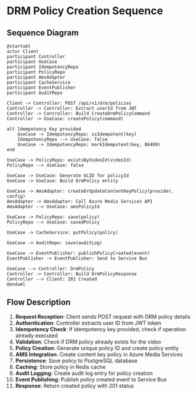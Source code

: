 # DRM Policy Creation Sequence

## Sequence Diagram

```plantuml
@startuml
actor Client
participant Controller
participant UseCase
participant IdempotencyRepo
participant PolicyRepo
participant AmsAdapter
participant CacheService
participant EventPublisher
participant AuditRepo

Client -> Controller: POST /api/v1/drm/policies
Controller -> Controller: Extract userId from JWT
Controller -> Controller: Build CreateDrmPolicyCommand
Controller -> UseCase: createPolicy(command)

alt Idempotency Key provided
    UseCase -> IdempotencyRepo: isIdempotent(key)
    IdempotencyRepo --> UseCase: false
    UseCase -> IdempotencyRepo: markIdempotent(key, 86400)
end

UseCase -> PolicyRepo: existsByVideoId(videoId)
PolicyRepo --> UseCase: false

UseCase -> UseCase: Generate ULID for policyId
UseCase -> UseCase: Build DrmPolicy entity

UseCase -> AmsAdapter: createOrUpdateContentKeyPolicy(provider, config)
AmsAdapter -> AmsAdapter: Call Azure Media Services API
AmsAdapter --> UseCase: amsPolicyId

UseCase -> PolicyRepo: save(policy)
PolicyRepo --> UseCase: savedPolicy

UseCase -> CacheService: putPolicy(policy)

UseCase -> AuditRepo: save(auditLog)

UseCase -> EventPublisher: publishPolicyCreated(event)
EventPublisher -> EventPublisher: Send to Service Bus

UseCase --> Controller: DrmPolicy
Controller -> Controller: Build DrmPolicyResponse
Controller --> Client: 201 Created
@enduml
```

## Flow Description

1. **Request Reception**: Client sends POST request with DRM policy details
2. **Authentication**: Controller extracts user ID from JWT token
3. **Idempotency Check**: If idempotency key provided, check if operation already executed
4. **Validation**: Check if DRM policy already exists for the video
5. **Policy Creation**: Generate unique policy ID and create policy entity
6. **AMS Integration**: Create content key policy in Azure Media Services
7. **Persistence**: Save policy to PostgreSQL database
8. **Caching**: Store policy in Redis cache
9. **Audit Logging**: Create audit log entry for policy creation
10. **Event Publishing**: Publish policy created event to Service Bus
11. **Response**: Return created policy with 201 status

